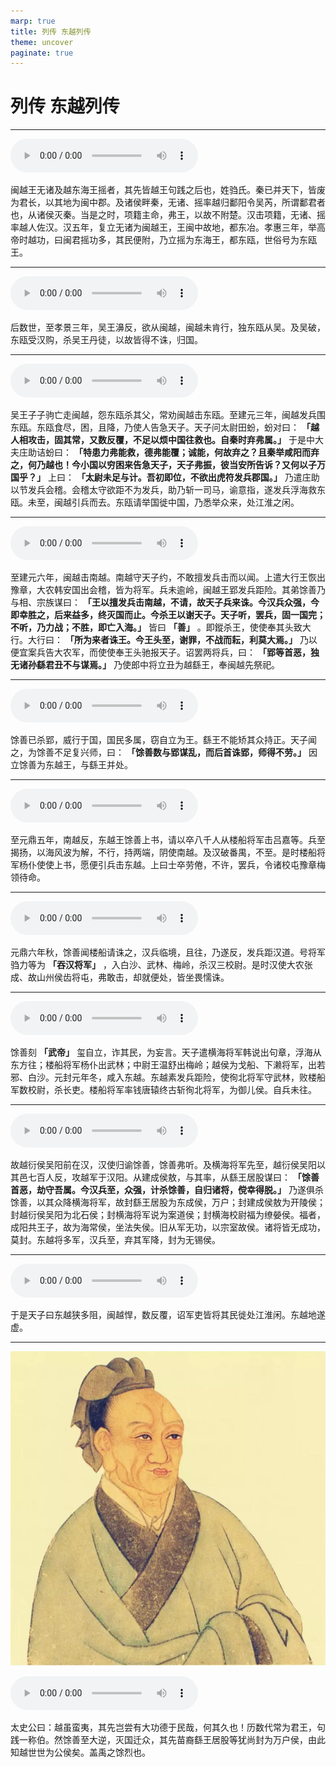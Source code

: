 ```yaml
---
marp: true
title: 列传 东越列传
theme: uncover
paginate: true
---
```


# 列传 东越列传

---

![](assets/audios/114/1.mp3)

闽越王无诸及越东海王摇者，其先皆越王句践之后也，姓驺氏。秦已并天下，皆废为君长，以其地为闽中郡。及诸侯畔秦，无诸、摇率越归鄱阳令吴芮，所谓鄱君者也，从诸侯灭秦。当是之时，项籍主命，弗王，以故不附楚。汉击项籍，无诸、摇率越人佐汉。汉五年，复立无诸为闽越王，王闽中故地，都东冶。孝惠三年，举高帝时越功，曰闽君摇功多，其民便附，乃立摇为东海王，都东瓯，世俗号为东瓯王。

---

![](assets/audios/114/2.mp3)

后数世，至孝景三年，吴王濞反，欲从闽越，闽越未肯行，独东瓯从吴。及吴破，东瓯受汉购，杀吴王丹徒，以故皆得不诛，归国。

---

![](assets/audios/114/3.mp3)

吴王子子驹亡走闽越，怨东瓯杀其父，常劝闽越击东瓯。至建元三年，闽越发兵围东瓯。东瓯食尽，困，且降，乃使人告急天子。天子问太尉田蚡，蚡对曰： __「越人相攻击，固其常，又数反覆，不足以烦中国往救也。自秦时弃弗属。」__ 于是中大夫庄助诘蚡曰： __「特患力弗能救，德弗能覆；诚能，何故弃之？且秦举咸阳而弃之，何乃越也！今小国以穷困来告急天子，天子弗振，彼当安所告诉？又何以子万国乎？」__ 上曰： __「太尉未足与计。吾初即位，不欲出虎符发兵郡国。」__ 乃遣庄助以节发兵会稽。会稽太守欲距不为发兵，助乃斩一司马，谕意指，遂发兵浮海救东瓯。未至，闽越引兵而去。东瓯请举国徙中国，乃悉举众来，处江淮之闲。

---

![](assets/audios/114/4.mp3)

至建元六年，闽越击南越。南越守天子约，不敢擅发兵击而以闻。上遣大行王恢出豫章，大农韩安国出会稽，皆为将军。兵未逾岭，闽越王郢发兵距险。其弟馀善乃与相、宗族谋曰： __「王以擅发兵击南越，不请，故天子兵来诛。今汉兵众强，今即幸胜之，后来益多，终灭国而止。今杀王以谢天子。天子听，罢兵，固一国完；不听，乃力战；不胜，即亡入海。」__ 皆曰 __「善」__ 。即鏦杀王，使使奉其头致大行。大行曰： __「所为来者诛王。今王头至，谢罪，不战而耘，利莫大焉。」__ 乃以便宜案兵告大农军，而使使奉王头驰报天子。诏罢两将兵，曰： __「郢等首恶，独无诸孙繇君丑不与谋焉。」__ 乃使郎中将立丑为越繇王，奉闽越先祭祀。

---

![](assets/audios/114/5.mp3)

馀善已杀郢，威行于国，国民多属，窃自立为王。繇王不能矫其众持正。天子闻之，为馀善不足复兴师，曰： __「馀善数与郢谋乱，而后首诛郢，师得不劳。」__ 因立馀善为东越王，与繇王并处。

---

![](assets/audios/114/6.mp3)

至元鼎五年，南越反，东越王馀善上书，请以卒八千人从楼船将军击吕嘉等。兵至揭扬，以海风波为解，不行，持两端，阴使南越。及汉破番禺，不至。是时楼船将军杨仆使使上书，愿便引兵击东越。上曰士卒劳倦，不许，罢兵，令诸校屯豫章梅领待命。

---

![](assets/audios/114/7.mp3)

元鼎六年秋，馀善闻楼船请诛之，汉兵临境，且往，乃遂反，发兵距汉道。号将军驺力等为 __「吞汉将军」__ ，入白沙、武林、梅岭，杀汉三校尉。是时汉使大农张成、故山州侯齿将屯，弗敢击，却就便处，皆坐畏懦诛。

---

![](assets/audios/114/8.mp3)

馀善刻 __「武帝」__ 玺自立，诈其民，为妄言。天子遣横海将军韩说出句章，浮海从东方往；楼船将军杨仆出武林；中尉王温舒出梅岭；越侯为戈船、下濑将军，出若邪、白沙。元封元年冬，咸入东越。东越素发兵距险，使徇北将军守武林，败楼船军数校尉，杀长吏。楼船将军率钱唐辕终古斩徇北将军，为御儿侯。自兵未往。

---

![](assets/audios/114/9.mp3)

故越衍侯吴阳前在汉，汉使归谕馀善，馀善弗听。及横海将军先至，越衍侯吴阳以其邑七百人反，攻越军于汉阳。从建成侯敖，与其率，从繇王居股谋曰： __「馀善首恶，劫守吾属。今汉兵至，众强，计杀馀善，自归诸将，傥幸得脱。」__ 乃遂俱杀馀善，以其众降横海将军，故封繇王居股为东成侯，万户；封建成侯敖为开陵侯；封越衍侯吴阳为北石侯；封横海将军说为案道侯；封横海校尉福为缭嫈侯。福者，成阳共王子，故为海常侯，坐法失侯。旧从军无功，以宗室故侯。诸将皆无成功，莫封。东越将多军，汉兵至，弃其军降，封为无锡侯。

---

![](assets/audios/114/10.mp3)

于是天子曰东越狭多阻，闽越悍，数反覆，诏军吏皆将其民徙处江淮闲。东越地遂虚。

---

![bg left](assets/images/simaqian.jpg)

![](assets/audios/114/11.mp3)

太史公曰：越虽蛮夷，其先岂尝有大功德于民哉，何其久也！历数代常为君王，句践一称伯。然馀善至大逆，灭国迁众，其先苗裔繇王居股等犹尚封为万户侯，由此知越世世为公侯矣。盖禹之馀烈也。